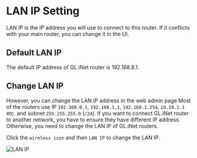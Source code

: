 # LAN IP Setting

LAN IP is the IP address you will use to connect to this router. If it conflicts with your main router, you can change it in the UI.



## Default LAN IP
The default IP address of GL.iNet router is 192.168.8.1. 

## Change LAN IP
However, you can change the LAN IP address in the web admin page.Most of the routers use IP `192.168.0.1`, `192.168.1,1`, `192.168.1.254`, `10.10.1.1` etc. and subnet `255.255.255.0` (`/24`). If you want to connect GL.iNet router to another network, you have to ensure they have different IP address. Otherwise, you need to change the LAN IP of GL.iNet routers.

Click the `wireless icon` and then `LAN IP` to change the LAN IP.

![LAN IP](https://static.gl-inet.com/docs/en/2.x/setup/src/lan_ip/lan.jpg)
